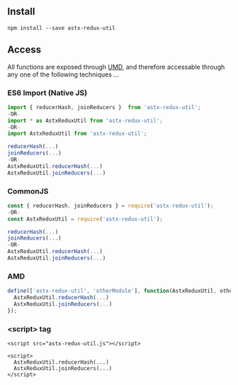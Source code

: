 ## Install

```shell
npm install --save astx-redux-util
```


## Access

All functions are exposed through [UMD](https://github.com/umdjs/umd),
and therefore accessable through any one of the following techniques ...


### ES6 Import (Native JS)

```js
import { reducerHash, joinReducers }  from 'astx-redux-util';
-OR-
import * as AstxReduxUtil from 'astx-redux-util';
-OR-
import AstxReduxUtil from 'astx-redux-util';

reducerHash(...)
joinReducers(...)
-OR-
AstxReduxUtil.reducerHash(...)
AstxReduxUtil.joinReducers(...)
```


### CommonJS

```js
const { reducerHash, joinReducers } = require('astx-redux-util');
-OR-
const AstxReduxUtil = require('astx-redux-util');

reducerHash(...)
joinReducers(...)
-OR-
AstxReduxUtil.reducerHash(...)
AstxReduxUtil.joinReducers(...)
```


### AMD

```js
define(['astx-redux-util', 'otherModule'], function(AstxReduxUtil, otherModule) {
  AstxReduxUtil.reducerHash(...)
  AstxReduxUtil.joinReducers(...)
});
```


### &lt;script&gt; tag

```
<script src="astx-redux-util.js"></script>

<script>
  AstxReduxUtil.reducerHash(...)
  AstxReduxUtil.joinReducers(...)
</script>
```
